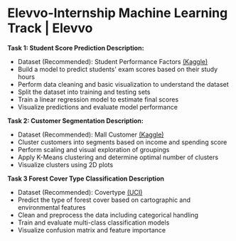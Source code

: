 # Elevvo-Internship Machine Learning Track | Elevvo

**Task 1: Student Score Prediction Description:**
- Dataset (Recommended): Student Performance Factors [(Kaggle) ](https://www.kaggle.com/datasets/lainguyn123/student-performance-factors/data)
- Build a model to predict students' exam scores based on their study hours
- Perform data cleaning and basic visualization to understand the dataset 
- Split the dataset into training and testing sets 
- Train a linear regression model to estimate final scores 
- Visualize predictions and evaluate model performance

**Task 2: Customer Segmentation Description:**
- Dataset (Recommended): Mall Customer [(Kaggle) ](https://www.kaggle.com/datasets/vjchoudhary7/customer-segmentation-tutorial-in-python)
- Cluster customers into segments based on income and spending score
- Perform scaling and visual exploration of groupings
- Apply K-Means clustering and determine optimal number of clusters
- Visualize clusters using 2D plots

**Task 3 Forest Cover Type Classification Description**
- Dataset (Recommended): Covertype [(UCI) ](https://www.kaggle.com/datasets/uciml/forest-cover-type-dataset) 
- Predict the type of forest cover based on cartographic and environmental features
- Clean and preprocess the data including categorical handling
- Train and evaluate multi-class classification models
- Visualize confusion matrix and feature importance
